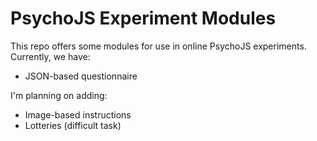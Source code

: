 # PsychoJS Experiment Modules

This repo offers some modules for use in online PsychoJS experiments. Currently, we have:
 - JSON-based questionnaire

I'm planning on adding:
 - Image-based instructions
 - Lotteries (difficult task)
